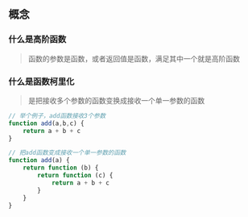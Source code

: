 <!--
 * @Author: cwg
 * @Date: 2022-12-22 21:01:00
 * @LastEditors: cwg
 * @LastEditTime: 2022-12-22 21:05:05
 * @Description: 数组
-->

## 概念

### 什么是高阶函数
> 函数的参数是函数，或者返回值是函数，满足其中一个就是高阶函数 

### 什么是函数柯里化
> 是把接收多个参数的函数变换成接收一个单一参数的函数

```js
// 举个例子，add函数接收3个参数
function add(a,b,c) {
    return a + b + c
}

// 把add函数变成接收一个单一参数的函数
function add(a) {
    return function (b) {
        return function (c) {
            return a + b + c
        }
    }
}
```
